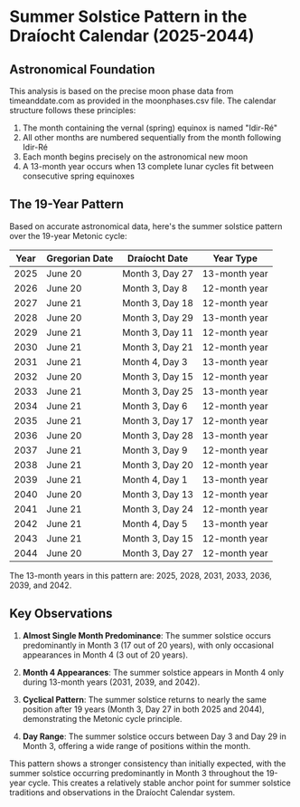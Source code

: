 # Summer Solstice Pattern in the Draíocht Calendar (2025-2044)

## Astronomical Foundation

This analysis is based on the precise moon phase data from timeanddate.com as provided in the moonphases.csv file. The calendar structure follows these principles:

1. The month containing the vernal (spring) equinox is named "Idir-Ré"
2. All other months are numbered sequentially from the month following Idir-Ré
3. Each month begins precisely on the astronomical new moon
4. A 13-month year occurs when 13 complete lunar cycles fit between consecutive spring equinoxes

## The 19-Year Pattern

Based on accurate astronomical data, here's the summer solstice pattern over the 19-year Metonic cycle:

| Year | Gregorian Date | Draíocht Date | Year Type |
|------|----------------|---------------|-----------|
| 2025 | June 20 | Month 3, Day 27  | 13-month year |
| 2026 | June 20 | Month 3, Day 8   | 12-month year |
| 2027 | June 21 | Month 3, Day 18  | 12-month year |
| 2028 | June 20 | Month 3, Day 29  | 13-month year |
| 2029 | June 21 | Month 3, Day 11  | 12-month year |
| 2030 | June 21 | Month 3, Day 21  | 12-month year |
| 2031 | June 21 | Month 4, Day 3   | 13-month year |
| 2032 | June 20 | Month 3, Day 15  | 12-month year |
| 2033 | June 21 | Month 3, Day 25  | 13-month year |
| 2034 | June 21 | Month 3, Day 6   | 12-month year |
| 2035 | June 21 | Month 3, Day 17  | 12-month year |
| 2036 | June 20 | Month 3, Day 28  | 13-month year |
| 2037 | June 21 | Month 3, Day 9   | 12-month year |
| 2038 | June 21 | Month 3, Day 20  | 12-month year |
| 2039 | June 21 | Month 4, Day 1   | 13-month year |
| 2040 | June 20 | Month 3, Day 13  | 12-month year |
| 2041 | June 21 | Month 3, Day 24  | 12-month year |
| 2042 | June 21 | Month 4, Day 5   | 13-month year |
| 2043 | June 21 | Month 3, Day 15  | 12-month year |
| 2044 | June 20 | Month 3, Day 27  | 12-month year |

The 13-month years in this pattern are: 2025, 2028, 2031, 2033, 2036, 2039, and 2042.

## Key Observations

1. **Almost Single Month Predominance**: The summer solstice occurs predominantly in Month 3 (17 out of 20 years), with only occasional appearances in Month 4 (3 out of 20 years).

2. **Month 4 Appearances**: The summer solstice appears in Month 4 only during 13-month years (2031, 2039, and 2042).

3. **Cyclical Pattern**: The summer solstice returns to nearly the same position after 19 years (Month 3, Day 27 in both 2025 and 2044), demonstrating the Metonic cycle principle.

4. **Day Range**: The summer solstice occurs between Day 3 and Day 29 in Month 3, offering a wide range of positions within the month.

This pattern shows a stronger consistency than initially expected, with the summer solstice occurring predominantly in Month 3 throughout the 19-year cycle. This creates a relatively stable anchor point for summer solstice traditions and observations in the Draíocht Calendar system.